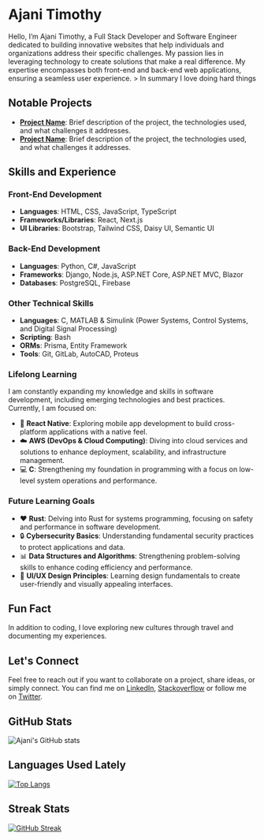 
# Ajani Timothy
Hello, I’m Ajani Timothy, a Full Stack Developer and Software Engineer dedicated to building innovative websites that help individuals and organizations address their specific challenges. My passion lies in leveraging technology to create solutions that make a real difference. My expertise encompasses both front-end and back-end web applications, ensuring a seamless user experience. > In summary I love doing hard things

## Notable Projects
- **[Project Name](link)**: Brief description of the project, the technologies used, and what challenges it addresses.
- **[Project Name](link)**: Brief description of the project, the technologies used, and what challenges it addresses.

## Skills and Experience
### Front-End Development
- **Languages**: HTML, CSS, JavaScript, TypeScript
- **Frameworks/Libraries**: React, Next.js
- **UI Libraries**: Bootstrap, Tailwind CSS, Daisy UI, Semantic UI

### Back-End Development
- **Languages**: Python, C#, JavaScript
- **Frameworks**: Django, Node.js, ASP.NET Core, ASP.NET MVC, Blazor
- **Databases**: PostgreSQL, Firebase

### Other Technical Skills
- **Languages**: C, MATLAB & Simulink (Power Systems, Control Systems, and Digital Signal Processing)
- **Scripting**: Bash
- **ORMs**: Prisma, Entity Framework
- **Tools**: Git, GitLab, AutoCAD, Proteus

### Lifelong Learning
I am constantly expanding my knowledge and skills in software development, including emerging technologies and best practices. Currently, I am focused on:
* 📱 **React Native**: Exploring mobile app development to build cross-platform applications with a native feel.
* ☁️ **AWS (DevOps & Cloud Computing)**: Diving into cloud services and solutions to enhance deployment, scalability, and infrastructure management.
* 💻 **C**: Strengthening my foundation in programming with a focus on low-level system operations and performance.

### Future Learning Goals
* ❤️ **Rust**: Delving into Rust for systems programming, focusing on safety and performance in software development.
* 🔒 **Cybersecurity Basics**: Understanding fundamental security practices to protect applications and data.
* 📊 **Data Structures and Algorithms**: Strengthening problem-solving skills to enhance coding efficiency and performance.
* 🎨 **UI/UX Design Principles**: Learning design fundamentals to create user-friendly and visually appealing interfaces.

## Fun Fact
In addition to coding, I love exploring new cultures through travel and documenting my experiences.

## Let's Connect
Feel free to reach out if you want to collaborate on a project, share ideas, or simply connect. You can find me on [LinkedIn](https://www.linkedin.com/in/timothy-ajani/), [Stackoverflow](https://stackoverflow.com/users/14591808) or follow me on [Twitter](https://x.com/ajanithegreat).

## GitHub Stats
![Ajani's GitHub stats](https://github-readme-stats.vercel.app/api?username=Tim1119&show_icons=true&theme=radical)

## Languages Used Lately
[![Top Langs](https://github-readme-stats.vercel.app/api/top-langs/?username=Tim1119&layout=compact&theme=radical)](https://github.com/anuraghazra/github-readme-stats)

## Streak Stats
[![GitHub Streak](https://github-readme-streak-stats.herokuapp.com/?user=Tim1119&theme=radical)](https://git.io/streak-stats)

